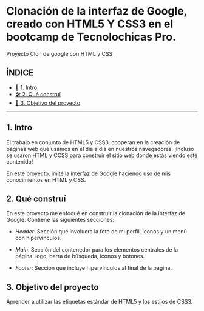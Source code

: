 # Clonación de la interfaz de Google, creado con HTML5 Y CSS3 en el bootcamp de Tecnolochicas Pro. 
Proyecto Clon de google con HTML y CSS

## ÍNDICE

* [	:speech_balloon: 1. Intro ](https://github.com/keilybarrios27/google_clon_keilybarrios27/blob/main/README.md#1-intro)
* [🛠 2. Qué construí ](https://github.com/keilybarrios27/google_clon_keilybarrios27/blob/main/README.md#2-qu%C3%A9-constru%C3%AD)
* [:high_brightness: 3. Objetivo del proyecto ](#)

****
## 1. Intro
El trabajo en conjunto de HTML5 y CSS3, cooperan en la creación de páginas web que usamos en el día a día en nuestros navegadores. ¡Incluso se usaron HTML y CCSS para construir el sitio web donde estás viendo este contenido!

En este proyecto, imité la interfaz de Google haciendo uso de mis conocimientos en HTML y CSS.

## 2. Qué construí
En este proyecto me enfoqué en construir la clonación de la interfaz de Google.
Contiene las siguientes secciones:
* *Header*: Sección que involucra la foto de mi perfil, iconos y un menú con hipervínculos.

* *Main*: Sección del contenedor para los elementos centrales de la página: logo, barra de búsqueda, iconos y botones.

* *Footer*: Sección que incluye hipervínculos al final de la página.

## 3. Objetivo del proyecto
Aprender a utilizar las etiquetas estándar de HTML5 y los estilos de CSS3.
